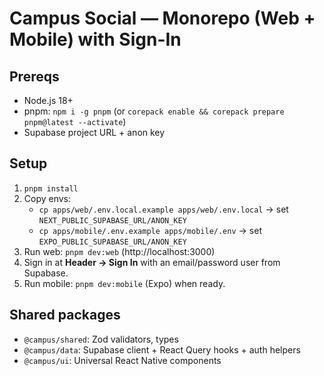 # Campus Social — Monorepo (Web + Mobile) with Sign-In

## Prereqs
- Node.js 18+
- pnpm: `npm i -g pnpm` (or `corepack enable && corepack prepare pnpm@latest --activate`)
- Supabase project URL + anon key

## Setup
1. `pnpm install`
2. Copy envs:
   - `cp apps/web/.env.local.example apps/web/.env.local` → set `NEXT_PUBLIC_SUPABASE_URL/ANON_KEY`
   - `cp apps/mobile/.env.example apps/mobile/.env` → set `EXPO_PUBLIC_SUPABASE_URL/ANON_KEY`
3. Run web: `pnpm dev:web` (http://localhost:3000)
4. Sign in at **Header → Sign In** with an email/password user from Supabase.
5. Run mobile: `pnpm dev:mobile` (Expo) when ready.

## Shared packages
- `@campus/shared`: Zod validators, types
- `@campus/data`: Supabase client + React Query hooks + auth helpers
- `@campus/ui`: Universal React Native components
